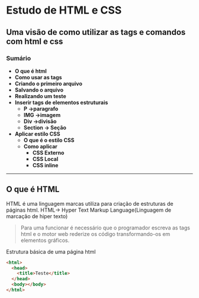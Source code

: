 # Estudo de HTML e CSS

## Uma visão de como utilizar as tags e comandos com html e css

### Sumário

- **O que é html**
- **Como usar as tags**
- **Criando o primeiro arquivo**
- **Salvando o arquivo**
- **Realizando um teste**
- **Inserir tags de elementos estruturais**
  - **P ->paragrafo**
  - **IMG ->imagem**
  - **Div ->divisão**
  - **Section -> Seção**
- **Aplicar estilo CSS**
  - **O que é o estilo CSS**
  - **Como aplicar**
    - **CSS Externo**
    - **CSS Local**
    - **CSS inline**

---

## O que é HTML

HTML é uma linguagem marcas utiliza para criação de estruturas
de páginas html.
HTML-> Hyper Text Markup Language(Linguagem de marcação de hiper texto)

> Para uma funcionar é necessário que o programador escreva as tags
> html e o motor web rederize os código transformando-os em
> elementos gráficos.

Estrutura básica de uma página html

```html
<html>
  <head>
    <title>Teste</title>
  </head>
  <body></body>
</html>
```
